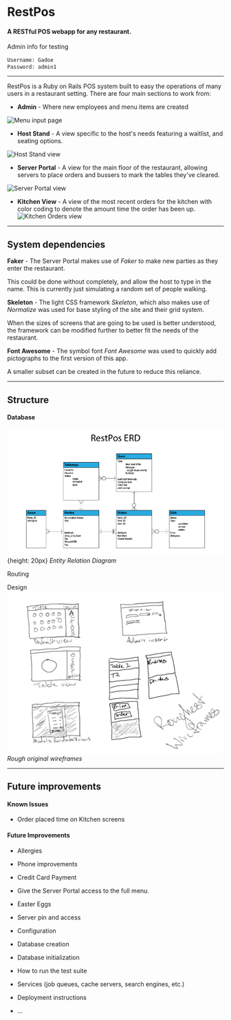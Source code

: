 # RestPos
#### A RESTful POS webapp for any restaurant.


Admin info for testing
```
Username: Gadoe
Password: admin1
```
---

RestPos is a Ruby on Rails POS system built to easy the operations of many users in a restaurant setting.  There are four main sections to work from:

* **Admin** - Where new employees and menu items are created

![Menu input page]()

* **Host Stand** - A view specific to the host's needs featuring a waitlist, and seating options.

![Host Stand view]()

* **Server Portal** - A view for the main floor of the restaurant, allowing servers to place orders and bussers to mark the tables they've cleared.

![Server Portal view]()

* **Kitchen View** - A view of the most recent orders for the kitchen with color coding to denote the amount time the order has been up.
![Kitchen Orders view]()

---


## System dependencies
**Faker** - The Server Portal makes use of *Faker* to make new parties as they enter the restaurant.

This could be done without completely, and allow the host to type in the name.  This is currently just simulating a random set of people walking.

**Skeleton** - The light CSS framework *Skeleton*, which also makes use of *Normalize* was used for base styling of the site and their grid system.

When the sizes of screens that are going to be used is better understood, the framework can be modified further to better fit the needs of the restaurant.

**Font Awesome** - The symbol font *Font Awesome* was used to quickly add pictographs to the first version of this app.

A smaller subset can be created in the future to reduce this reliance.

---

## Structure

#### Database
![ERD](/public/planning/RestPosErd-01.png){height: 20px}
*Entity Relation Diagram*


Routing

Design
![Rough Wireframes](/public/planning/wireframe_sketch.gif)
*Rough original wireframes*
___

## Future improvements

#### Known Issues
* Order placed time on Kitchen screens


#### Future Improvements
* Allergies
* Phone improvements
* Credit Card Payment
* Give the Server Portal access to the full menu.
* Easter Eggs
* Server pin and access




* Configuration

* Database creation

* Database initialization

* How to run the test suite

* Services (job queues, cache servers, search engines, etc.)

* Deployment instructions

* ...

